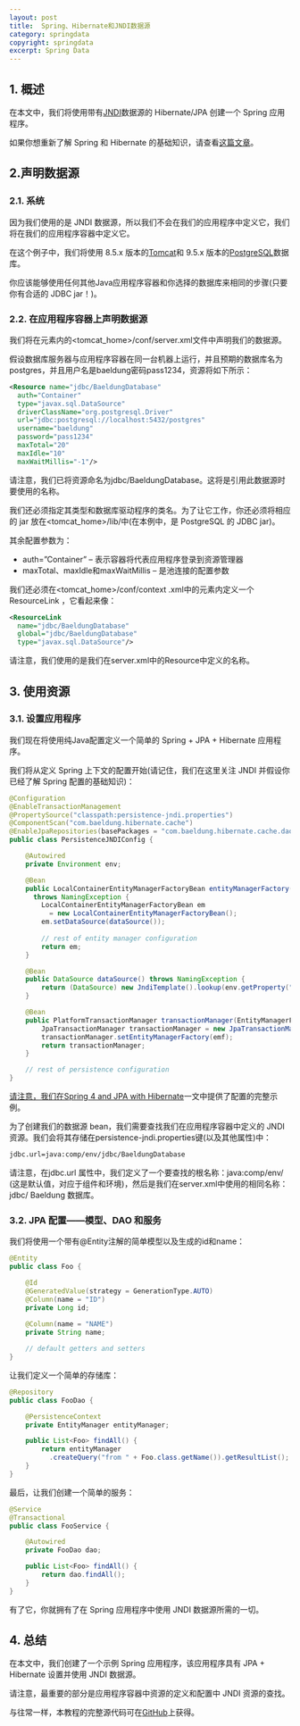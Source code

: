 ```yaml
---
layout: post
title:  Spring、Hibernate和JNDI数据源
category: springdata
copyright: springdata
excerpt: Spring Data
---
```


## 1. 概述

在本文中，我们将使用带有[JNDI](https://en.wikipedia.org/wiki/Java_Naming_and_Directory_Interface)数据源的 Hibernate/JPA 创建一个 Spring 应用程序。

如果你想重新了解 Spring 和 Hibernate 的基础知识，请查看[这篇文章](https://www.baeldung.com/the-persistence-layer-with-spring-and-jpa)。

## 2.声明数据源

### 2.1. 系统

因为我们使用的是 JNDI 数据源，所以我们不会在我们的应用程序中定义它，我们将在我们的应用程序容器中定义它。

在这个例子中，我们将使用 8.5.x 版本的[Tomcat](https://tomcat.apache.org/)和 9.5.x 版本的[PostgreSQL](https://www.postgresql.org/)数据库。

你应该能够使用任何其他Java应用程序容器和你选择的数据库来相同的步骤(只要你有合适的 JDBC jar！)。

### 2.2. 在应用程序容器上声明数据源

我们将在<GlobalNamingResources>元素内的<tomcat_home>/conf/server.xml文件中声明我们的数据源。

假设数据库服务器与应用程序容器在同一台机器上运行，并且预期的数据库名为postgres，并且用户名是baeldung密码pass1234，资源将如下所示：

```xml
<Resource name="jdbc/BaeldungDatabase" 
  auth="Container"
  type="javax.sql.DataSource" 
  driverClassName="org.postgresql.Driver"
  url="jdbc:postgresql://localhost:5432/postgres"
  username="baeldung" 
  password="pass1234" 
  maxTotal="20" 
  maxIdle="10" 
  maxWaitMillis="-1"/>
```

请注意，我们已将资源命名为jdbc/BaeldungDatabase。这将是引用此数据源时要使用的名称。

我们还必须指定其类型和数据库驱动程序的类名。为了让它工作，你还必须将相应的 jar 放在<tomcat_home>/lib/中(在本例中，是 PostgreSQL 的 JDBC jar)。

其余配置参数为：

-   auth=”Container” – 表示容器将代表应用程序登录到资源管理器
-   maxTotal、maxIdle和maxWaitMillis – 是池连接的配置参数

我们还必须在<tomcat_home>/conf/context .xml中的<Context>元素内定义一个ResourceLink ，它看起来像：

```xml
<ResourceLink 
  name="jdbc/BaeldungDatabase" 
  global="jdbc/BaeldungDatabase" 
  type="javax.sql.DataSource"/>
```

请注意，我们使用的是我们在server.xml中的Resource中定义的名称。

## 3. 使用资源

### 3.1. 设置应用程序

我们现在将使用纯Java配置定义一个简单的 Spring + JPA + Hibernate 应用程序。

我们将从定义 Spring 上下文的配置开始(请记住，我们在这里关注 JNDI 并假设你已经了解 Spring 配置的基础知识)：

```java
@Configuration
@EnableTransactionManagement
@PropertySource("classpath:persistence-jndi.properties")
@ComponentScan("com.baeldung.hibernate.cache")
@EnableJpaRepositories(basePackages = "com.baeldung.hibernate.cache.dao")
public class PersistenceJNDIConfig {

    @Autowired
    private Environment env;

    @Bean
    public LocalContainerEntityManagerFactoryBean entityManagerFactory() 
      throws NamingException {
        LocalContainerEntityManagerFactoryBean em 
          = new LocalContainerEntityManagerFactoryBean();
        em.setDataSource(dataSource());
        
        // rest of entity manager configuration
        return em;
    }

    @Bean
    public DataSource dataSource() throws NamingException {
        return (DataSource) new JndiTemplate().lookup(env.getProperty("jdbc.url"));
    }

    @Bean
    public PlatformTransactionManager transactionManager(EntityManagerFactory emf) {
        JpaTransactionManager transactionManager = new JpaTransactionManager();
        transactionManager.setEntityManagerFactory(emf);
        return transactionManager;
    }

    // rest of persistence configuration
}
```

[请注意，我们在Spring 4 and JPA with Hibernate](https://www.baeldung.com/the-persistence-layer-with-spring-and-jpa)一文中提供了配置的完整示例。

为了创建我们的数据源 bean，我们需要查找我们在应用程序容器中定义的 JNDI 资源。我们会将其存储在persistence-jndi.properties键(以及其他属性)中：

```diff
jdbc.url=java:comp/env/jdbc/BaeldungDatabase
```

请注意，在jdbc.url 属性中，我们定义了一个要查找的根名称：java:comp/env/ (这是默认值，对应于组件和环境)，然后是我们在server.xml中使用的相同名称：jdbc/ Baeldung 数据库。

### 3.2. JPA 配置——模型、DAO 和服务

我们将使用一个带有@Entity注解的简单模型以及生成的id和name：

```java
@Entity
public class Foo {

    @Id
    @GeneratedValue(strategy = GenerationType.AUTO)
    @Column(name = "ID")
    private Long id;
 
    @Column(name = "NAME")
    private String name;

    // default getters and setters
}
```

让我们定义一个简单的存储库：

```java
@Repository
public class FooDao {

    @PersistenceContext
    private EntityManager entityManager;

    public List<Foo> findAll() {
        return entityManager
          .createQuery("from " + Foo.class.getName()).getResultList();
    }
}
```

最后，让我们创建一个简单的服务：

```java
@Service
@Transactional
public class FooService {

    @Autowired
    private FooDao dao;

    public List<Foo> findAll() {
        return dao.findAll();
    }
}
```

有了它，你就拥有了在 Spring 应用程序中使用 JNDI 数据源所需的一切。

## 4. 总结

在本文中，我们创建了一个示例 Spring 应用程序，该应用程序具有 JPA + Hibernate 设置并使用 JNDI 数据源。

请注意，最重要的部分是应用程序容器中资源的定义和配置中 JNDI 资源的查找。

与往常一样，本教程的完整源代码可在[GitHub](https://github.com/tuyucheng7/taketoday-tutorial4j/tree/master/spring-data-modules)上获得。